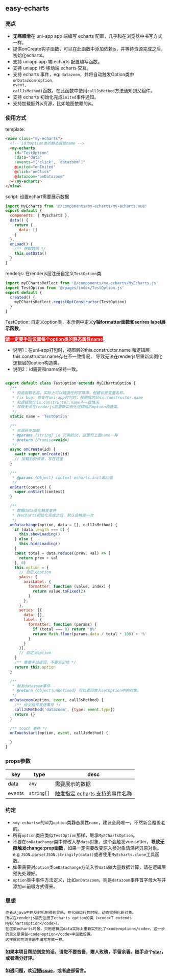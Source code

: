 ## easy-echarts

### 亮点

- <strong>无痛顺滑</strong>在 uni-app app 端编写 echarts 配置，几乎和在浏览器中书写方式一样。
- 提供onCreate钩子函数，可以在此函数中添加依赖js，并等待资源完成之后，初始化echarts。
- 支持 uniapp app 端 echarts 配置编写函数。
- 支持 uniapp H5 移动端 echarts 交互。
- 支持 echarts 事件，eg: <code>datazoom</code>，并将自动触发Option类中<code>onDatazoom(option, event, callJsMethod)</code>函数，在此函数中使用<code>callJsMethod</code>方法通知到父组件。
- 支持 echarts 初始化完成<code>inited</code>事件通知。
- 支持加载额外js资源，比如地图依赖的js。

### 使用方式

template: 
```html
<view class="my-echarts">
  <!-- id为option类的静态属性name -->
  <my-echarts
    id="TestOption"
    :data="data"
    :events="['click', 'datazoom']"
    @inited="onInited"
    @click="onClick"
    @datazoom="onDatazoom"
  ></my-echarts>
</view>
```
script: 设置echart需要展示数据
```javascript
import MyEcharts from '@/components/my-echarts/my-echarts.vue'
export default {
  components: { MyEcharts },
  data() {
    return {
      data: []
    }
  },
  onLoad() {
    /** 获取数据 */
    this.setData()
  }
}
```

renderjs: 在renderjs层注册自定义<code>TestOption</code>类
```javascript
import myEChartsReflect from '@/components/my-echarts/MyEcharts.js'
import TestOption from '@/pages/index/TestOption.js'
export default {
  created() {
    myEChartsReflect.registOptConstructor(TestOption)
  }
}
```

TestOption: 自定义option类，本示例中定义<strong>y轴formatter函数和serires label展示函数</strong>。

<strong style="background-color: red; color: white;">请一定要手动设置每个option类的静态属性name</strong>。

  * 说明1：在uni-app打包时，视图层的this.constructor.name
    和逻辑层this.constructor.name存在不一致情况，
    导致无法在renderjs层重新实例化逻辑层的option构造类。
  * 说明2：id需要和name保持一致。

```javascript

export default class TestOption extends MyEChartsOption {
  /** 
   * 构造函数名称，实际上可以赋值任何字符串，但建议是变量名称。
   * fix bug: 修复在uni-app打包时，视图层的this.constructor.name
   * 和逻辑层this.constructor.name不一致情况
   * 导致无法在renderjs层重新实例化逻辑层的option构造类。
   */
  static name = 'TestOption'

  /**
   * 资源异步加载
   * @params {string} id 元素的id，这里和上面name一样
   * @return {Promise<void>}
   */
  async onCreate(id) {
    await super.onCreate(id) 
    // 加载别的资源，写在这里
  }

  /**
   * @params {Object} context echarts.init返回值
   */
  onStart(context) {
    super.onStart(context)
  }

  /**
   * 数据data变化触发事件
   * 在echarts初始化完成之后，默认会触发一次
   */
  onDatachange(option, data = [], callJsMethod) {
    if (data.length === 0) {
      this.showLoading()
    } else {
      this.hideLoading()
    }
    const total = data.reduce((prev, val) => {
      return prev + val
    }, 0)
    this.option = {
      // 自定义option
      yAxis: {
        axisLabel: {
          formatter: function (value, index) {
            return value.toFixed(2)
          }
        },
      },
      series: [{
        data: [],
        label: {
          formatter: function (params) {
            if (total === 0) return '0%'
            return Math.floor(params.data / total * 100) + '%'
          }
        }
      }],
      // 自定义option
    }
    /** 需要手动返回，不要忘记他 */
    return this.option
  }

  /**
   * 触发datazoom事件
   * @return {Object|undefined} 可以返回放入setOption中的对象。
   */
  onDatazoom(option, event, callJsMethod) {
    /** 给父组件发送事件 */
    callJsMethod('datazoom', {type: event.type})
    return {}
  }

  /** touch 事件 */
  onTouchstart(option, event, callJsMethod) {

  }
}
```

### props参数

| key | type | desc |
| ---- | ---- | ---- |
| data | <code>any</code> | 需要展示的数据 |
| events | <code>string[]</code> | [触发指定 echarts 支持的事件名称](https://echarts.apache.org/zh/api.html#events) |


### 约定
  * <code>\<my-echarts\></code>的id为<code>option</code>类静态属性<code>name</code>，建议全局唯一，不然新会覆盖老的。
  * 所有<code>option</code>类应类似<code>TestOption</code>那样，继承<code>MyEChartsOption</code>。
  * 不要在<code>onDatachange</code>类中修改入参<code>data</code>对象，这个会触发vue setter，<strong>导致无限触发change:prop函数</strong>，如果一定需要改变原入参对象请深拷贝原对象。e.g <code>JSON.parse(JSON.stringify(data))</code>或者使用<code>MyEcharts.clone</code>工具函数。
  * 如果需要对<code>option</code>类<code>onDatachange</code>方法入参<code>data</code>做大量数据计算，请在逻辑层预先处理好。
  * <code>option</code>类中事件方法定义，比如<code>onDatazoom</code>，则是<code>datazoom</code>事件首字母大写并添加<code>on</code>前缀方式得来。

### 思想
    作者从java中的反射机制得到灵感，在代码运行的时候，动态实例化新对象。  
    所以在renderjs层先注册了echarts option的类（<code>T extends MyEChartsOption</code>）。  
    在渲染echarts时候，只用逻辑层data实际上重新实列化了<code>option</code>，这一步的意义是保留<code>option</code>中函数设置。  
    这样就和在浏览器中编写方式一样。


#### 如果本项目帮助到您的话，请您不要吝啬，赠人玫瑰，手留余香。随手点个[star](https://gitee.com/gitee_zhangp/easy-echarts-uniapp)，或者满分好评。

#### 如遇问题，欢迎提[issue](https://gitee.com/gitee_zhangp/easy-echarts-uniapp/issues)，或者底部留言。
